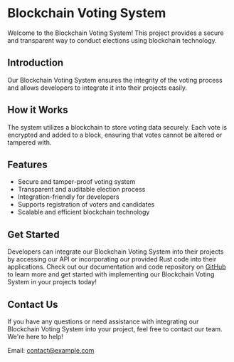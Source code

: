 # Blockchain Voting System

Welcome to the Blockchain Voting System! This project provides a secure and transparent way to conduct elections using blockchain technology.

## Introduction

Our Blockchain Voting System ensures the integrity of the voting process and allows developers to integrate it into their projects easily.

## How it Works

The system utilizes a blockchain to store voting data securely. Each vote is encrypted and added to a block, ensuring that votes cannot be altered or tampered with.

## Features

- Secure and tamper-proof voting system
- Transparent and auditable election process
- Integration-friendly for developers
- Supports registration of voters and candidates
- Scalable and efficient blockchain technology

## Get Started

Developers can integrate our Blockchain Voting System into their projects by accessing our API or incorporating our provided Rust code into their applications. Check out our documentation and code repository on [GitHub](https://github.com/Rei-ath/j-chain) to learn more and get started with implementing our Blockchain Voting System in your projects today!

## Contact Us

If you have any questions or need assistance with integrating our Blockchain Voting System into your project, feel free to contact our team. We're here to help!

Email: contact@example.com
